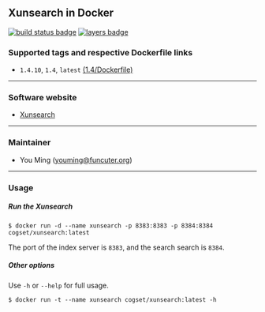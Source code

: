 ## Xunsearch in Docker
[![build status badge](https://travis-ci.org/cogset/xunsearch.svg)](https://travis-ci.org/cogset/xunsearch)
[![layers badge](https://images.microbadger.com/badges/image/cogset/xunsearch.svg)](https://microbadger.com/images/cogset/xunsearch)
### Supported tags and respective Dockerfile links

+ `1.4.10`, `1.4`, `latest` [(1.4/Dockerfile)](https://github.com/cogset/xunsearch/blob/master/1.4/Dockerfile)

------
### Software website
+ [Xunsearch](http://www.xunsearch.com)

------
### Maintainer
+ You Ming (youming@funcuter.org)

------
### Usage

##### Run the Xunsearch
```
$ docker run -d --name xunsearch -p 8383:8383 -p 8384:8384 cogset/xunsearch:latest
```
The port of the index server is `8383`, and the search search is `8384`.

##### Other options
Use `-h` or `--help` for full usage. 
```
$ docker run -t --name xunsearch cogset/xunsearch:latest -h
```
